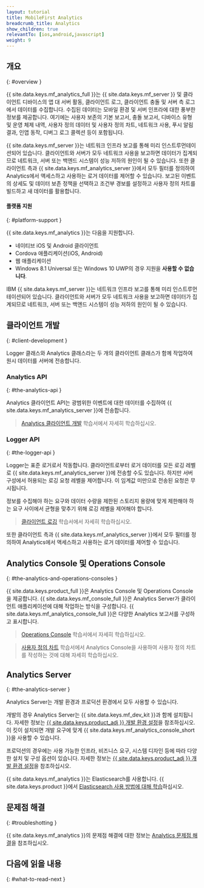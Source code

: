 ```yaml
---
layout: tutorial
title: MobileFirst Analytics
breadcrumb_title: Analytics
show_children: true
relevantTo: [ios,android,javascript]
weight: 9
---
```

<!-- NLS_CHARSET=UTF-8 -->
## 개요
{: #overview }

{{ site.data.keys.mf_analytics_full }}는 {{ site.data.keys.mf_server }} 및 클라이언트 디바이스의 앱 대 서버 활동, 클라이언트 로그, 클라이언트 충돌 및 서버 측 로그에서 데이터를 수집합니다. 수집된 데이터는 모바일 환경 및 서버 인프라에 대한 풍부한 정보를 제공합니다. 여기에는 사용자 보존의 기본 보고서, 충돌 보고서, 디바이스 유형 및 운영 체제 내역, 사용자 정의 데이터 및 사용자 정의 차트, 네트워크 사용, 푸시 알림 결과, 인앱 동작, 디버그 로그 콜렉션 등이 포함됩니다.

{{ site.data.keys.mf_server }}는 네트워크 인프라 보고를 통해 미리 인스트루먼테이션되어 있습니다. 클라이언트와 서버가 모두 네트워크 사용을 보고하면 데이터가 집계되므로 네트워크, 서버 또는 백엔드 시스템이 성능 저하의 원인이 될 수 있습니다. 또한 클라이언트 측과 {{ site.data.keys.mf_analytics_server }}에서 모두 필터를 정의하여 Analytics에서 액세스하고 사용하는 로거 데이터를 제어할 수 있습니다. 보고된 이벤트의 상세도 및 데이터 보존 정책을 선택하고 조건부 경보를 설정하고 사용자 정의 차트를 빌드하고 새 데이터를 활용합니다.

#### 플랫폼 지원
{: #platform-support }

{{ site.data.keys.mf_analytics }}는 다음을 지원합니다.

* 네이티브 iOS 및 Android 클라이언트
* Cordova 애플리케이션(iOS, Android)
* 웹 애플리케이션
* Windows 8.1 Universal 또는 Windows 10 UWP의 경우 지원을 **사용할 수 없습니다**.

IBM {{ site.data.keys.mf_server }}는 네트워크 인프라 보고를 통해 미리 인스트루먼테이션되어 있습니다. 클라이언트와 서버가 모두 네트워크 사용을 보고하면 데이터가 집계되므로 네트워크, 서버 또는 백엔드 시스템이 성능 저하의 원인이 될 수 있습니다.

## 클라이언트 개발
{: #client-development }

Logger 클래스와 Analytics 클래스라는 두 개의 클라이언트 클래스가 함께 작업하여 원시 데이터를 서버에 전송합니다.

### Analytics API
{: #the-analytics-api }

Analytics 클라이언트 API는 광범위한 이벤트에 대한 데이터를 수집하여 {{ site.data.keys.mf_analytics_server }}에 전송합니다.
> [Analytics 클라이언트 개발](analytics-api) 학습서에서 자세히 학습하십시오.

### Logger API
{: #the-logger-api }

Logger는 표준 로거로서 작동합니다. 클라이언트로부터 로거 데이터를 모든 로깅 레벨로 {{ site.data.keys.mf_analytics_server }}에 전송할 수도 있습니다. 하지만 서버 구성에서 허용되는 로깅 요청 레벨을 제어합니다. 이 임계값 미만으로 전송된 요청은 무시됩니다.

정보를 수집해야 하는 요구와 데이터 수량을 제한된 스토리지 용량에 맞게 제한해야 하는 요구 사이에서 균형을 맞추기 위해 로깅 레벨을 제어해야 합니다.

> [클라이언트 로깅](../application-development/client-side-log-collection/) 학습서에서 자세히 학습하십시오.

또한 클라이언트 측과 {{ site.data.keys.mf_analytics_server }}에서 모두 필터를 정의하여 Analytics에서 액세스하고 사용하는 로거 데이터를 제어할 수 있습니다.

## Analytics Console 및 Operations Console
{: #the-analytics-and-operations-consoles }

{{ site.data.keys.product_full }}은 Analytics Console 및 Operations Console을 제공합니다. {{ site.data.keys.mf_console_full }}은 Analytics Server가 클라이언트 애플리케이션에 대해 작업하는 방식을 구성합니다. {{ site.data.keys.mf_analytics_console_full }}은 다양한 Analytics 보고서를 구성하고 표시합니다.

> [Operations Console](console) 학습서에서 자세히 학습하십시오.

> [사용자 정의 차트](console/custom-charts) 학습서에서 Analytics Console을 사용하여 사용자 정의 차트를 작성하는 것에 대해 자세히 학습하십시오.

## Analytics Server
{: #the-analytics-server }

Analytics Server는 개발 환경과 프로덕션 환경에서 모두 사용할 수 있습니다.

개발의 경우 Analytics Server는 {{ site.data.keys.mf_dev_kit }}과 함께 설치됩니다.  자세한 정보는 [{{ site.data.keys.product_adj }} 개발 환경 설정](../installation-configuration/development/mobilefirst/)을 참조하십시오. 이 킷이 설치되면 개발 요구에 맞게 {{ site.data.keys.mf_analytics_console_short }}을 사용할 수 있습니다.

프로덕션의 경우에는 사용 가능한 인프라, 비즈니스 요구, 시스템 디자인 등에 따라 다양한 설치 및 구성 옵션이 있습니다. 자세한 정보는 [{{ site.data.keys.product_adj }} 개발 환경 설정](../installation-configuration/production/analytics/)을 참조하십시오.

{{ site.data.keys.mf_analytics }}는 Elasticsearch를 사용합니다. {{ site.data.keys.product }}에서 [Elasticsearch 사용 방법에 대해 학습](elasticsearch)하십시오.

## 문제점 해결
{: #troubleshotting }

{{ site.data.keys.mf_analytics }}의 문제점 해결에 대한 정보는 [Analytics 문제점 해결](../troubleshooting/analytics/)을 참조하십시오.

## 다음에 읽을 내용
{: #what-to-read-next }
